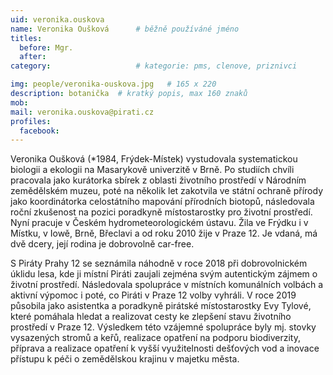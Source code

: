 ```yaml
---
uid: veronika.ouskova
name: Veronika Oušková  	# běžně používáné jméno
titles:
  before: Mgr.
  after:
category:                   # kategorie: pms, clenove, priznivci

img: people/veronika-ouskova.jpg   # 165 x 220
description: botanička  # kratký popis, max 160 znaků
mob: 
mail: veronika.ouskova@pirati.cz
profiles:
  facebook: 
---
```


Veronika Oušková (*1984, Frýdek-Místek) vystudovala systematickou biologii a ekologii na Masarykově univerzitě v Brně. Po studiích chvíli pracovala jako kurátorka sbírek z oblasti životního prostředí v Národním zemědělském muzeu, poté na několik let zakotvila ve státní ochraně přírody jako koordinátorka celostátního mapování přírodních biotopů, následovala roční zkušenost na pozici poradkyně místostarostky pro životní prostředí. Nyní pracuje v Českém hydrometeorologickém ústavu. Žila ve Frýdku i v Místku, v Iowě, Brně, Břeclavi a od roku 2010 žije v Praze 12. Je vdaná, má dvě dcery, její rodina je dobrovolně car-free.

S Piráty Prahy 12 se seznámila náhodně v roce 2018 při dobrovolnickém úklidu lesa, kde ji místní Piráti zaujali zejména svým autentickým zájmem o životní prostředí. Následovala spolupráce v místních komunálních volbách a aktivní výpomoc i poté, co Piráti v Praze 12 volby vyhráli. V roce 2019 působila jako asistentka a poradkyně pirátské místostarostky Evy Tylové, které pomáhala hledat a realizovat cesty ke zlepšení stavu životního prostředí v Praze 12. Výsledkem této vzájemné spolupráce byly mj. stovky vysazených stromů a keřů, realizace opatření na podporu biodiverzity, příprava a realizace opatření k vyšší využitelnosti dešťových vod a inovace přístupu k péči o zemědělskou krajinu v majetku města. 

